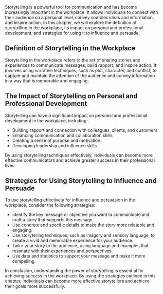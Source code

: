 
Storytelling is a powerful tool for communication and has become increasingly important in the workplace. It allows individuals to connect with their audience on a personal level, convey complex ideas and information, and inspire action. In this chapter, we will explore the definition of storytelling in the workplace, its impact on personal and professional development, and strategies for using it to influence and persuade.

Definition of Storytelling in the Workplace
-------------------------------------------

Storytelling in the workplace refers to the act of sharing stories and experiences to communicate messages, build rapport, and inspire action. It involves using narrative techniques, such as plot, character, and conflict, to capture and maintain the attention of the audience and convey information in a way that is memorable and engaging.

The Impact of Storytelling on Personal and Professional Development
-------------------------------------------------------------------

Storytelling can have a significant impact on personal and professional development in the workplace, including:

* Building rapport and connection with colleagues, clients, and customers
* Enhancing communication and collaboration skills
* Creating a sense of purpose and motivation
* Developing leadership and influence skills

By using storytelling techniques effectively, individuals can become more effective communicators and achieve greater success in their professional lives.

Strategies for Using Storytelling to Influence and Persuade
-----------------------------------------------------------

To use storytelling effectively for influence and persuasion in the workplace, consider the following strategies:

* Identify the key message or objective you want to communicate and craft a story that supports this message.
* Use concrete and specific details to make the story more relatable and engaging.
* Use storytelling techniques, such as imagery and sensory language, to create a vivid and memorable experience for your audience.
* Tailor your story to the audience, using language and examples that resonate with their experiences and perspectives.
* Use data and statistics to support your message and make it more compelling.

In conclusion, understanding the power of storytelling is essential for achieving success in the workplace. By using the strategies outlined in this chapter, individuals can become more effective storytellers and achieve their goals more successfully.
